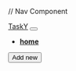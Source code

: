 // Nav Component
<nav class="navbar navbar-expand-lg navbar-light bg-light">
      <div class="container-fluid">
          <a class="navbar-brand fw-bolder text-primary " href="#">TaskY</a>
        <button
          class="navbar-toggler"
          type="button"
          data-bs-toggle="collapse"
          data-bs-target="#navbarSupportedContent"
          aria-controls="navbarSupportedContent"
          aria-expanded="false"
          aria-label="Toggle navigation"
        >
          <span class="navbar-toggler-icon"></span>
        </button>
        <div class="collapse navbar-collapse" id="navbarSupportedContent">
          <ul class="navbar-nav me-auto mb-2 mb-lg-0">
            <li class="nav-item">
              <a class="nav-link" href="index.html"><strong>home</strong></a>
            </li>
          </ul>
          <button
            class="btn btn-primary ml-auto"
             data-bs-toggle="modal" data-bs-target="#exampleModal"
          >
            <i class="fas fa-plus mr-2"></i>Add new
          </button>
        </div>
      </div>
    </nav>
